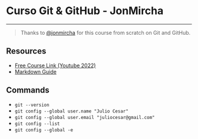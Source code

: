 # Curso Git & GitHub - JonMircha

---

> Thanks to [@jonmircha](https://github.com/jonmircha) for this course from scratch on Git and GitHub.

## Resources

- [Free Course Link (Youtube 2022)](https://www.youtube.com/watch?v=suzMNqDQiyU)
- [Markdown Guide](https://www.markdownguide.org/basic-syntax/)

## Commands

- ```git --version```
- ```git config --global user.name "Julio Cesar"```
- ```git config --global user.email "juliocesar@gmail.com"```
- ```git config --list```
- ```git config --global -e```
